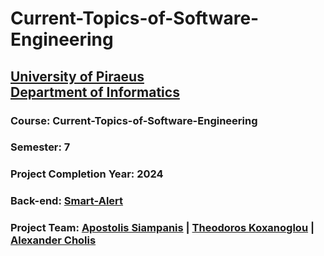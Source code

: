 # Current-Topics-of-Software-Engineering
## [University of Piraeus](https://www.unipi.gr/unipi/en/)<br>[Department of Informatics](https://www.cs.unipi.gr/index.php?lang=en)
### Course: Current-Topics-of-Software-Engineering
### Semester: 7
### Project Completion Year: 2024
### Back-end: [Smart-Alert](https://github.com/thkox/smart-alert-server)
### Project Team:  [Apostolis Siampanis](https://github.com/ApostolisSiampanis) | [Theodoros Koxanoglou](https://github.com/thkox) | [Alexander Cholis](https://github.com/AlexanderCholis)
